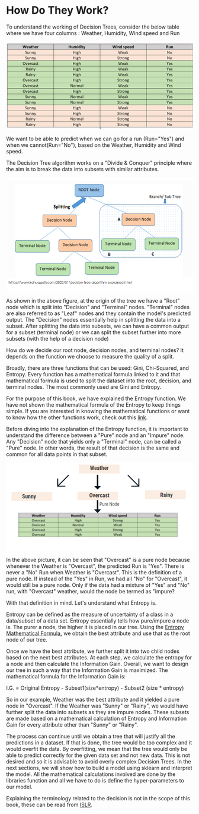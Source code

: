 # How Do They Work?

To understand the working of Decision Trees, consider the below table where we have four columns : Weather, Humidity, Wind speed and Run

![](../../.gitbook/assets/image%20%2817%29.png)

We want to be able to predict when we can go for a run \(Run="Yes"\) and when we cannot\(Run="No"\), based on the Weather, Humidity and Wind speed. 

The Decision Tree algorithm works on a "Divide & Conquer" principle where the aim is to break the data into subsets with similar attributes. 

![](../../.gitbook/assets/image%20%28110%29.png)

As shown in the above figure, at the origin of the tree we have a "Root" node which is split into "Decision" and "Terminal" nodes. "Terminal" nodes are also referred to as "Leaf" nodes and they contain the model's predicted output. The "Decision" nodes essentially help in splitting the data into a subset. After splitting the data into subsets, we can have a common output for a subset \(terminal node\) or we can split the subset further into more subsets \(with the help of a decision node\)

How do we decide our root node, decision nodes, and terminal nodes? It depends on the function we choose to measure the quality of a split. 

Broadly, there are three functions that can be used: Gini, Chi-Squared, and Entropy. Every function has a mathematical formula linked to it and that mathematical formula is used to split the dataset into the root, decision, and terminal nodes. The most commonly used are Gini and Entropy. 

For the purpose of this book, we have explained the Entropy function. We have not shown the mathematical formula of the Entropy to keep things simple. If you are interested in knowing the mathematical functions or want to know how the other functions work, check out this [link](http://faculty.marshall.usc.edu/gareth-james/ISL/ISLR%20Seventh%20Printing.pdf).

Before diving into the explanation of the Entropy function, it is important to understand the difference between a "Pure" node and an "Impure" node. Any "Decision" node that yields only a "Terminal" node, can be called a "Pure" node. In other words, the result of that decision is the same and common for all data points in that subset. 

![](../../.gitbook/assets/image%20%2892%29.png)

In the above picture, it can be seen that "Overcast" is a pure node because whenever the Weather is "Overcast", the predicted Run is "Yes". There is never a "No" Run when Weather is "Overcast". This is the definition of a pure node. If instead of the "Yes" in Run, we had all "No" for "Overcast", it would still be a pure node. Only if the data had a mixture of "Yes" and "No" run, with "Overcast" weather, would the node be termed as "impure?

With that definition in mind. Let's understand what Entropy is. 

Entropy can be defined as the measure of uncertainty of a class in a data/subset of a data set. Entropy essentially tells how pure/impure a node is. The purer a node, the higher it is placed in our tree. Using the [Entropy Mathematical Formula](https://www.kdnuggets.com/2020/01/decision-tree-algorithm-explained.html)**,**  we obtain the best attribute and use that as the root node of our tree.

Once we have the best attribute, we further split it into two child nodes based on the next best attributes. At each step, we calculate the entropy for a node and then calculate the Information Gain. Overall, we want to design our tree in such a way that the Information Gain is maximized. The mathematical formula for the Information Gain is:

I.G. = Original Entropy - Subset1\(size\*entropy\) - Subset2 \(size \* entropy\)

So in our example, Weather was the best attribute and it yielded a pure node in "Overcast". If the Weather was "Sunny" or "Rainy", we would have further split the data into subsets as they are impure nodes. These subsets are made based on a mathematical calculation of Entropy and Information Gain for every attribute other than "Sunny" or "Rainy".

The process can continue until we obtain a tree that will justify all the predictions in a dataset. If that is done, the tree would be too complex and it would overfit the data. By overfitting, we mean that the tree would only be able to predict correctly for the given data set and not new data. This is not desired and so it is advisable to avoid overly complex Decision Trees. In the next sections, we will show how to build a model using sklearn and interpret the model. All the mathematical calculations involved are done by the libraries function and all we have to do is define the hyper-parameters to our model. 

Explaining the terminology related to the decision is not in the scope of this book, these can be read from [ISLR](http://faculty.marshall.usc.edu/gareth-james/ISL/).

